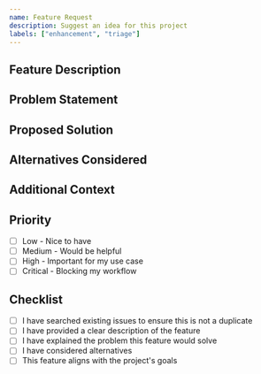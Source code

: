 ```yaml
---
name: Feature Request
description: Suggest an idea for this project
labels: ["enhancement", "triage"]
---
```


## Feature Description
<!-- Provide a clear and concise description of the feature you'd like to see -->

## Problem Statement
<!-- What problem does this feature solve? What is the use case? -->

## Proposed Solution
<!-- Describe the solution you'd like to see implemented -->

## Alternatives Considered
<!-- Describe any alternative solutions or features you've considered -->

## Additional Context
<!-- Add any other context, mockups, or examples about the feature request here -->

## Priority
<!-- How important is this feature to you? -->
- [ ] Low - Nice to have
- [ ] Medium - Would be helpful
- [ ] High - Important for my use case
- [ ] Critical - Blocking my workflow

## Checklist
<!-- Please check the items that apply -->
- [ ] I have searched existing issues to ensure this is not a duplicate
- [ ] I have provided a clear description of the feature
- [ ] I have explained the problem this feature would solve
- [ ] I have considered alternatives
- [ ] This feature aligns with the project's goals
